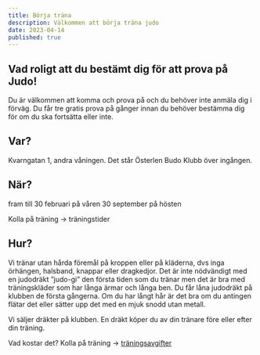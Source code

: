 ```yaml
---
title: Börja träna
description: Välkommen att börja träna judo
date: 2023-04-14
published: true
---
```


## Vad roligt att du bestämt dig för att prova på Judo!

Du är välkommen att komma och prova på och du behöver inte anmäla dig i förväg. Du får tre gratis prova på gånger innan du behöver bestämma dig för om du ska fortsätta eller inte.

## Var?

Kvarngatan 1, andra våningen. Det står Österlen Budo Klubb över ingången.

## När?

fram till
30 februari på våren
30 september på hösten

Kolla på träning -> träningstider

## Hur?

Vi tränar utan hårda föremål på kroppen eller på kläderna, dvs inga örhängen, halsband, knappar eller dragkedjor. Det är inte nödvändigt med en judodräkt ”judo-gi” den första tiden som du tränar men det är bra med träningskläder som har långa ärmar och långa ben. Du får låna judodräkt på klubben de första gångerna. Om du har långt hår är det bra om du antingen flätar det eller sätter upp det med en mjuk snodd utan metall.

Vi säljer dräkter på klubben. En dräkt köper du av din tränare före eller efter din träning.

Vad kostar det?
Kolla på träning -> <a href="#">träningsavgifter</a>
